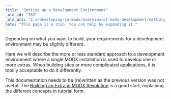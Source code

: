 ```yaml
---
title: "Setting up a Development Environment"
_old_id: "282"
_old_uri: "2.x/developing-in-modx/overview-of-modx-development/setting-up-a-development-environment"
note: "This page is a stub. You can help by expanding it."
---
```


Depending on what you want to build, your requirements for a development environment may be slightly different. 

Here we will describe the more or less standard approach to a development environment where a single MODX installation is used to develop one or more extras. When building sites or more complicated applications, it is totally acceptable to do it differently.

This documentation needs to be (re)written as the previous version was not useful. The [Building an Extra in MODX Revolution](revolution/2.x/case-studies-and-tutorials/developing-an-extra-in-modx-revolution) is a good start, explaining the different concepts in tutorial form.


